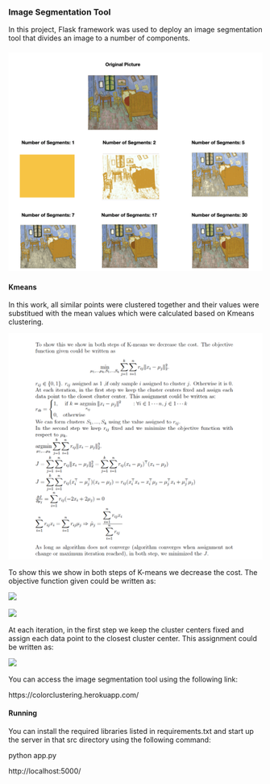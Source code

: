 ### Image Segmentation Tool 
<p align = "justify">
In this project,  Flask framework was used to deploy an image segmentation tool that divides an image to a number of components. 
</p>

#### 
<p align = "center">
	<img src = "https://github.com/rojinnew/image_segmentation/blob/master/segments.png">
</p>

#### Kmeans 
In this work, all similar points were clustered together and their values were substitued with the mean values which were calculated based on Kmeans clustering.
<p align = "center" width = "200px">
	<img src = "https://github.com/rojinnew/image_segmentation/blob/master/kmeans.png">
</p>

<p>
To show this we show in both steps of K-means we decrease the cost.
The objective function given could be written as:
</p>

<p>
<img src="https://render.githubusercontent.com/render/math?math=\textrm{minimum}_{\mu_1,...,\mu_k,S_1,...,S_k}\sum_{j=1}^k\sum_{i=1}^n r_{ij}\|x_i-\mu_j\|_2^2.">
</p>
<p>
<img src="https://render.githubusercontent.com/render/math?math=r_{ij} \in \{0,1\}.r_{ij} \text{assigned as 1 ,if only sample i assigned to cluster j. Otherwise it is 0.}">
</p>

At each iteration, in the first step we keep the cluster centers fixed and assign each data point to the closest cluster center. This assignment could be written as:

<img src="https://render.githubusercontent.com/render/math?math=r_{ik}= 1,\text{ if }  k = \text{argmin_{r_{ij} }} \| x_i - \mu_j \|^2   ">





You can access the image segmentation tool using the following link:
<p align = "left">
https://colorclustering.herokuapp.com/
</p>
 
#### Running 
You can install the required libraries listed in requirements.txt and start up the server in that src directory using the following command: 
 
python app.py 
 
http://localhost:5000/
